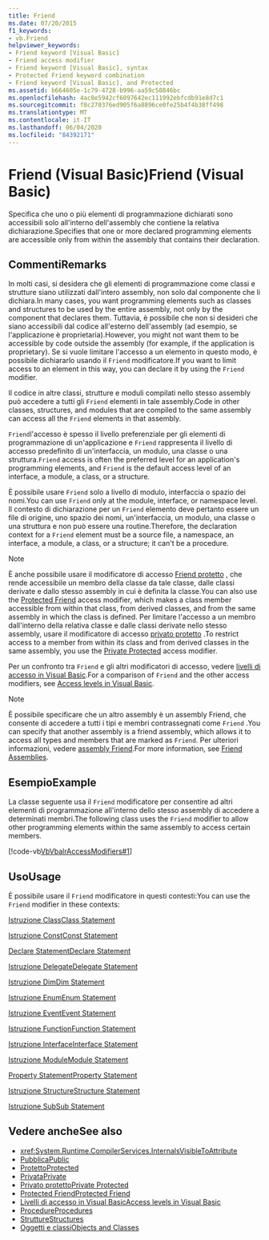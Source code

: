 ```yaml
---
title: Friend
ms.date: 07/20/2015
f1_keywords:
- vb.Friend
helpviewer_keywords:
- Friend keyword [Visual Basic]
- Friend access modifier
- Friend keyword [Visual Basic], syntax
- Protected Friend keyword combination
- Friend keyword [Visual Basic], and Protected
ms.assetid: b664605e-1c79-4728-b996-aa59c50846bc
ms.openlocfilehash: 4ac8e5942cf6097642ec111992ebfcdb91e8d7c1
ms.sourcegitcommit: f8c270376ed905f6a8896ce0fe25b4f4b38ff498
ms.translationtype: MT
ms.contentlocale: it-IT
ms.lasthandoff: 06/04/2020
ms.locfileid: "84392171"
---
```

# <a name="friend-visual-basic"></a><span data-ttu-id="67af9-102">Friend (Visual Basic)</span><span class="sxs-lookup"><span data-stu-id="67af9-102">Friend (Visual Basic)</span></span>
<span data-ttu-id="67af9-103">Specifica che uno o più elementi di programmazione dichiarati sono accessibili solo all'interno dell'assembly che contiene la relativa dichiarazione.</span><span class="sxs-lookup"><span data-stu-id="67af9-103">Specifies that one or more declared programming elements are accessible only from within the assembly that contains their declaration.</span></span>  
  
## <a name="remarks"></a><span data-ttu-id="67af9-104">Commenti</span><span class="sxs-lookup"><span data-stu-id="67af9-104">Remarks</span></span>  
 <span data-ttu-id="67af9-105">In molti casi, si desidera che gli elementi di programmazione come classi e strutture siano utilizzati dall'intero assembly, non solo dal componente che li dichiara.</span><span class="sxs-lookup"><span data-stu-id="67af9-105">In many cases, you want programming elements such as classes and structures to be used by the entire assembly, not only by the component that declares them.</span></span> <span data-ttu-id="67af9-106">Tuttavia, è possibile che non si desideri che siano accessibili dal codice all'esterno dell'assembly (ad esempio, se l'applicazione è proprietaria).</span><span class="sxs-lookup"><span data-stu-id="67af9-106">However, you might not want them to be accessible by code outside the assembly (for example, if the application is proprietary).</span></span> <span data-ttu-id="67af9-107">Se si vuole limitare l'accesso a un elemento in questo modo, è possibile dichiararlo usando il `Friend` modificatore.</span><span class="sxs-lookup"><span data-stu-id="67af9-107">If you want to limit access to an element in this way, you can declare it by using the `Friend` modifier.</span></span>  
  
 <span data-ttu-id="67af9-108">Il codice in altre classi, strutture e moduli compilati nello stesso assembly può accedere a tutti gli `Friend` elementi in tale assembly.</span><span class="sxs-lookup"><span data-stu-id="67af9-108">Code in other classes, structures, and modules that are compiled to the same assembly can access all the `Friend` elements in that assembly.</span></span>  
  
 <span data-ttu-id="67af9-109">`Friend`l'accesso è spesso il livello preferenziale per gli elementi di programmazione di un'applicazione e `Friend` rappresenta il livello di accesso predefinito di un'interfaccia, un modulo, una classe o una struttura.</span><span class="sxs-lookup"><span data-stu-id="67af9-109">`Friend` access is often the preferred level for an application's programming elements, and `Friend` is the default access level of an interface, a module, a class, or a structure.</span></span>  
  
 <span data-ttu-id="67af9-110">È possibile usare `Friend` solo a livello di modulo, interfaccia o spazio dei nomi.</span><span class="sxs-lookup"><span data-stu-id="67af9-110">You can use `Friend` only at the module, interface, or namespace level.</span></span> <span data-ttu-id="67af9-111">Il contesto di dichiarazione per un `Friend` elemento deve pertanto essere un file di origine, uno spazio dei nomi, un'interfaccia, un modulo, una classe o una struttura e non può essere una routine.</span><span class="sxs-lookup"><span data-stu-id="67af9-111">Therefore, the declaration context for a `Friend` element must be a source file, a namespace, an interface, a module, a class, or a structure; it can't be a procedure.</span></span>  

> [!NOTE]
> <span data-ttu-id="67af9-112">È anche possibile usare il modificatore di accesso [Friend protetto](protected-friend.md) , che rende accessibile un membro della classe da tale classe, dalle classi derivate e dallo stesso assembly in cui è definita la classe.</span><span class="sxs-lookup"><span data-stu-id="67af9-112">You can also use the [Protected Friend](protected-friend.md) access modifier, which makes a class member accessible from within that class, from derived classes, and from the same assembly in which the class is defined.</span></span> <span data-ttu-id="67af9-113">Per limitare l'accesso a un membro dall'interno della relativa classe e dalle classi derivate nello stesso assembly, usare il modificatore di accesso [privato protetto](private-protected.md) .</span><span class="sxs-lookup"><span data-stu-id="67af9-113">To restrict access to a member from within its class and from derived classes in the same assembly, you use the [Private Protected](private-protected.md) access modifier.</span></span>

 <span data-ttu-id="67af9-114">Per un confronto tra `Friend` e gli altri modificatori di accesso, vedere [livelli di accesso in Visual Basic](../../programming-guide/language-features/declared-elements/access-levels.md).</span><span class="sxs-lookup"><span data-stu-id="67af9-114">For a comparison of `Friend` and the other access modifiers, see [Access levels in Visual Basic](../../programming-guide/language-features/declared-elements/access-levels.md).</span></span>  
  
> [!NOTE]
> <span data-ttu-id="67af9-115">È possibile specificare che un altro assembly è un assembly Friend, che consente di accedere a tutti i tipi e membri contrassegnati come `Friend` .</span><span class="sxs-lookup"><span data-stu-id="67af9-115">You can specify that another assembly is a friend assembly, which allows it to access all types and members that are marked as `Friend`.</span></span> <span data-ttu-id="67af9-116">Per ulteriori informazioni, vedere [assembly Friend](../../../standard/assembly/friend.md).</span><span class="sxs-lookup"><span data-stu-id="67af9-116">For more information, see [Friend Assemblies](../../../standard/assembly/friend.md).</span></span>

## <a name="example"></a><span data-ttu-id="67af9-117">Esempio</span><span class="sxs-lookup"><span data-stu-id="67af9-117">Example</span></span>  
 <span data-ttu-id="67af9-118">La classe seguente usa il `Friend` modificatore per consentire ad altri elementi di programmazione all'interno dello stesso assembly di accedere a determinati membri.</span><span class="sxs-lookup"><span data-stu-id="67af9-118">The following class uses the `Friend` modifier to allow other programming elements within the same assembly to access certain members.</span></span>  
  
 [!code-vb[VbVbalrAccessModifiers#1](~/samples/snippets/visualbasic/VS_Snippets_VBCSharp/vbvbalraccessmodifiers/vb/class1.vb#1)]  
  
## <a name="usage"></a><span data-ttu-id="67af9-119">Uso</span><span class="sxs-lookup"><span data-stu-id="67af9-119">Usage</span></span>  
 <span data-ttu-id="67af9-120">È possibile usare il `Friend` modificatore in questi contesti:</span><span class="sxs-lookup"><span data-stu-id="67af9-120">You can use the `Friend` modifier in these contexts:</span></span>  
  
 [<span data-ttu-id="67af9-121">Istruzione Class</span><span class="sxs-lookup"><span data-stu-id="67af9-121">Class Statement</span></span>](../statements/class-statement.md)  
  
 [<span data-ttu-id="67af9-122">Istruzione Const</span><span class="sxs-lookup"><span data-stu-id="67af9-122">Const Statement</span></span>](../statements/const-statement.md)  
  
 [<span data-ttu-id="67af9-123">Declare Statement</span><span class="sxs-lookup"><span data-stu-id="67af9-123">Declare Statement</span></span>](../statements/declare-statement.md)  
  
 [<span data-ttu-id="67af9-124">Istruzione Delegate</span><span class="sxs-lookup"><span data-stu-id="67af9-124">Delegate Statement</span></span>](../statements/delegate-statement.md)  
  
 [<span data-ttu-id="67af9-125">Istruzione Dim</span><span class="sxs-lookup"><span data-stu-id="67af9-125">Dim Statement</span></span>](../statements/dim-statement.md)  
  
 [<span data-ttu-id="67af9-126">Istruzione Enum</span><span class="sxs-lookup"><span data-stu-id="67af9-126">Enum Statement</span></span>](../statements/enum-statement.md)  
  
 [<span data-ttu-id="67af9-127">Istruzione Event</span><span class="sxs-lookup"><span data-stu-id="67af9-127">Event Statement</span></span>](../statements/event-statement.md)  
  
 [<span data-ttu-id="67af9-128">Istruzione Function</span><span class="sxs-lookup"><span data-stu-id="67af9-128">Function Statement</span></span>](../statements/function-statement.md)  
  
 [<span data-ttu-id="67af9-129">Istruzione Interface</span><span class="sxs-lookup"><span data-stu-id="67af9-129">Interface Statement</span></span>](../statements/interface-statement.md)  
  
 [<span data-ttu-id="67af9-130">Istruzione Module</span><span class="sxs-lookup"><span data-stu-id="67af9-130">Module Statement</span></span>](../statements/module-statement.md)  
  
 [<span data-ttu-id="67af9-131">Property Statement</span><span class="sxs-lookup"><span data-stu-id="67af9-131">Property Statement</span></span>](../statements/property-statement.md)  
  
 [<span data-ttu-id="67af9-132">Istruzione Structure</span><span class="sxs-lookup"><span data-stu-id="67af9-132">Structure Statement</span></span>](../statements/structure-statement.md)  
  
 [<span data-ttu-id="67af9-133">Istruzione Sub</span><span class="sxs-lookup"><span data-stu-id="67af9-133">Sub Statement</span></span>](../statements/sub-statement.md)  
  
## <a name="see-also"></a><span data-ttu-id="67af9-134">Vedere anche</span><span class="sxs-lookup"><span data-stu-id="67af9-134">See also</span></span>

- <xref:System.Runtime.CompilerServices.InternalsVisibleToAttribute>
- [<span data-ttu-id="67af9-135">Pubblica</span><span class="sxs-lookup"><span data-stu-id="67af9-135">Public</span></span>](public.md)
- [<span data-ttu-id="67af9-136">Protetto</span><span class="sxs-lookup"><span data-stu-id="67af9-136">Protected</span></span>](protected.md)
- [<span data-ttu-id="67af9-137">Privata</span><span class="sxs-lookup"><span data-stu-id="67af9-137">Private</span></span>](private.md)
- [<span data-ttu-id="67af9-138">Privato protetto</span><span class="sxs-lookup"><span data-stu-id="67af9-138">Private Protected</span></span>](./private-protected.md)
- [<span data-ttu-id="67af9-139">Protected Friend</span><span class="sxs-lookup"><span data-stu-id="67af9-139">Protected Friend</span></span>](./protected-friend.md)
- [<span data-ttu-id="67af9-140">Livelli di accesso in Visual Basic</span><span class="sxs-lookup"><span data-stu-id="67af9-140">Access levels in Visual Basic</span></span>](../../programming-guide/language-features/declared-elements/access-levels.md)
- [<span data-ttu-id="67af9-141">Procedure</span><span class="sxs-lookup"><span data-stu-id="67af9-141">Procedures</span></span>](../../programming-guide/language-features/procedures/index.md)
- [<span data-ttu-id="67af9-142">Strutture</span><span class="sxs-lookup"><span data-stu-id="67af9-142">Structures</span></span>](../../programming-guide/language-features/data-types/structures.md)
- [<span data-ttu-id="67af9-143">Oggetti e classi</span><span class="sxs-lookup"><span data-stu-id="67af9-143">Objects and Classes</span></span>](../../programming-guide/language-features/objects-and-classes/index.md)
